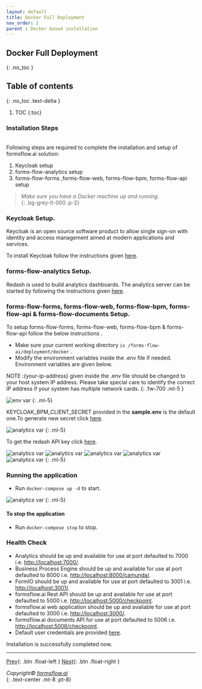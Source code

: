 ```yaml
---
layout: default
title: Docker Full Deployment
nav_order: 2
parent : Docker based installation
---
```


## Docker Full Deployment
{: .no_toc }

## Table of contents
{: .no_toc .text-delta }

1. TOC
{:toc}
### Installation Steps
\
Following steps are required to complete the installation and setup of formsflow.ai solution:  


1. Keycloak setup
2. forms-flow-analytics setup
3. forms-flow-forms ,forms-flow-web, forms-flow-bpm, forms-flow-api setup  


> *Make sure you have a Docker machine up and running*.  
{: .bg-grey-lt-000 .p-2}


###  Keycloak Setup.
  Keycloak is an open source software product to allow single sign-on with identity and access management aimed at modern applications and services.

  To install Keycloak follow the instructions given <a  href="/forms-flow-installation-doc/Pages/Docker_Based/SetUp/KeycloakSetup.html"  target="_blank" > here</a>.

###  forms-flow-analytics Setup.  
Redash is used to build analytics dashboards. The analytics server can be started by following the instructions given
 <a href="/forms-flow-installation-doc/Pages/Docker_Based/SetUp/Analytics.html" target="_blank" >here</a>.
 

###  forms-flow-forms, forms-flow-web, forms-flow-bpm, forms-flow-api & forms-flow-documents Setup. 
 
 To setup forms-flow-forms, forms-flow-web, forms-flow-bpm & forms-flow-api follow the below instructions .  
  - Make sure your current working directory `is /forms-flow-ai/deployment/docker` .  
  - Modify the environment variables inside the .env file if needed. Environment variables are given below.  

NOTE :{your-ip-address} given inside the .env file should be changed to your host system IP address. Please take special care to identify the correct IP address if your system has multiple network cards.
{: .fw-700 .ml-5    } 

 ![env var](../../assets//DockerFull/clientsecret.png)
 {: .ml-5}
 

 KEYCLOAK_BPM_CLIENT_SECRET provided in the **sample.env** is the default one.To generate new secret click 
 <a href="/forms-flow-installation-doc/Pages/Docker_Based/SetUp/Bpm.html#get-the-keycloak-bpm-client-secret" target="_blank" >here</a>.


![analytics var](../../assets//DockerFull/analytics%20var.png)
 {: .ml-5}

To get the redash API key click <a href="/forms-flow-installation-doc/Pages/Docker_Based/SetUp/Analytics.html#get-the-redash-api-key" target="_blank" >here</a>.
 

![analytics var](../../assets//DockerFull/variables2.png)
![analytics var](../../assets//DockerFull/variables3.png)
![analytics var](../../assets//DockerFull/variables4.png)
![analytics var](../../assets//DockerFull/variables5.png)
![analytics var](../../assets//DockerFull/variables6.png)
{: .ml-5}

### Running the application  
- Run `docker-compose up -d` to start.  

![analytics var](../../assets/DockerFull/dockerrunning.png)
{: .ml-5}

#### To stop the application
- Run `docker-compose stop` to stop.

### Health Check
- Analytics should be up and available for use at port defaulted to 7000 i.e. [http://localhost:7000/](http://localhost:7000/).
- Business Process Engine should be up and available for use at port defaulted to 8000 i.e. [http://localhost:8000/camunda/](http://localhost:7000/).
- FormIO should be up and available for use at port defaulted to 3001 i.e. [http://localhost:3001/](http://localhost:7000/).
- formsflow.ai Rest API should be up and available for use at port defaulted to 5000 i.e. [http://localhost:5000/checkpoint](http://localhost:5000/checkpoint).
- formsflow.ai web application should be up and available for use at port defaulted to 3000 i.e. [http://localhost:3000/](http://localhost:3000/).
- formsflow.ai documents API for use at port defaulted to 5006 i.e. [http://localhost:5006/checkpoint](http://localhost:5006/).
- Default user credentials are provided <a href="/forms-flow-installation-doc/Pages/Download_and_install/Download.html#formsflow-ai-user-credentials">here</a>.  

Installation is successfully completed now.

--- 


 [Prev](/forms-flow-installation-doc/Pages/Docker_Based/QuickInstallation.html){: .btn .float-left }
 [Next](/forms-flow-installation-doc/Pages/Docker_Based/IndividualService.html){: .btn .float-right }  

  
  
  *Copyright© [formsflow.ai](https://formsflow.ai/)*   
  {: .text-center .mt-8 .pt-8}
